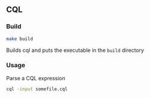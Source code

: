 ## CQL

### Build

```bash
make build
```

Builds cql and puts the executable in the `build` directory

### Usage

Parse a CQL expression

```bash
cql -input somefile.cql
```
